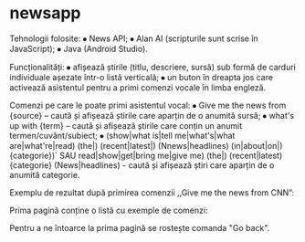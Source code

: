 # newsapp
Tehnologii folosite:
⦁	News API;
⦁	Alan AI (scripturile sunt scrise în JavaScript);
⦁	Java (Android Studio).

Funcționalități:
⦁	afișează știrile (titlu, descriere, sursă) sub formă de carduri individuale așezate într-o listă verticală;
⦁	un buton în dreapta jos care activează asistentul pentru a primi comenzi vocale în limba engleză.

Comenzi pe care le poate primi asistentul vocal:
⦁	Give me the news from {source} – caută și afișează știrile care aparțin de o anumită sursă;
⦁	what's up with {term} – caută și afișează știrile care conțin un anumit termen/cuvânt/subiect;
⦁	(show|what is|tell me|what's|what are|what're|read) (the|) (recent|latest|)  (Nnews|headlines) (in|about|on|) {categorie})` SAU  read|show|get|bring me|give me) (the|) (recent|latest)  {categorie} (News|headlines)  -  caută și afișează știri care aparțin de o anumită categorie.

Exemplu de rezultat după primirea comenzii ,,Give me the news from CNN”:
 


Prima pagină conține o listă cu exemple de comenzi:
 

 

Pentru a ne întoarce la prima pagină se rostește comanda "Go back".

